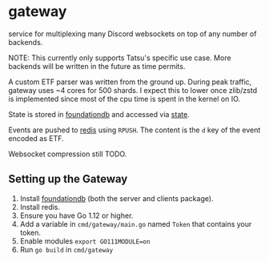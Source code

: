 # gateway

service for multiplexing many Discord websockets on top of any number of backends.

NOTE: This currently only supports Tatsu's specific use case. More backends will be written in the future
as time permits.

A custom ETF parser was written from the ground up. During peak traffic, gateway uses ~4 cores for 500 shards.
I expect this to lower once zlib/zstd is implemented since most of the cpu time is spent in the kernel on IO.

State is stored in [foundationdb](https://www.foundationdb.org/) and accessed via [state](https://github.com/tatsuworks/state).

Events are pushed to [redis](https://redis.io) using `RPUSH`. The content is the `d` key of the event encoded as ETF.

Websocket compression still TODO.

## Setting up the Gateway

1. Install [foundationdb](https://www.foundationdb.org/download/) (both the server and clients package).
1. Install redis.
1. Ensure you have Go 1.12 or higher.
1. Add a variable in `cmd/gateway/main.go` named `Token` that contains your token.
1. Enable modules `export GO111MODULE=on`
1. Run `go build` in `cmd/gateway`
